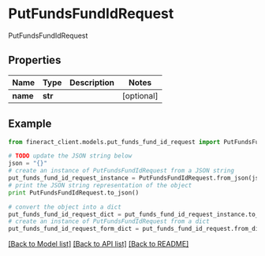 # PutFundsFundIdRequest

PutFundsFundIdRequest

## Properties

Name | Type | Description | Notes
------------ | ------------- | ------------- | -------------
**name** | **str** |  | [optional] 

## Example

```python
from fineract_client.models.put_funds_fund_id_request import PutFundsFundIdRequest

# TODO update the JSON string below
json = "{}"
# create an instance of PutFundsFundIdRequest from a JSON string
put_funds_fund_id_request_instance = PutFundsFundIdRequest.from_json(json)
# print the JSON string representation of the object
print PutFundsFundIdRequest.to_json()

# convert the object into a dict
put_funds_fund_id_request_dict = put_funds_fund_id_request_instance.to_dict()
# create an instance of PutFundsFundIdRequest from a dict
put_funds_fund_id_request_form_dict = put_funds_fund_id_request.from_dict(put_funds_fund_id_request_dict)
```
[[Back to Model list]](../README.md#documentation-for-models) [[Back to API list]](../README.md#documentation-for-api-endpoints) [[Back to README]](../README.md)


